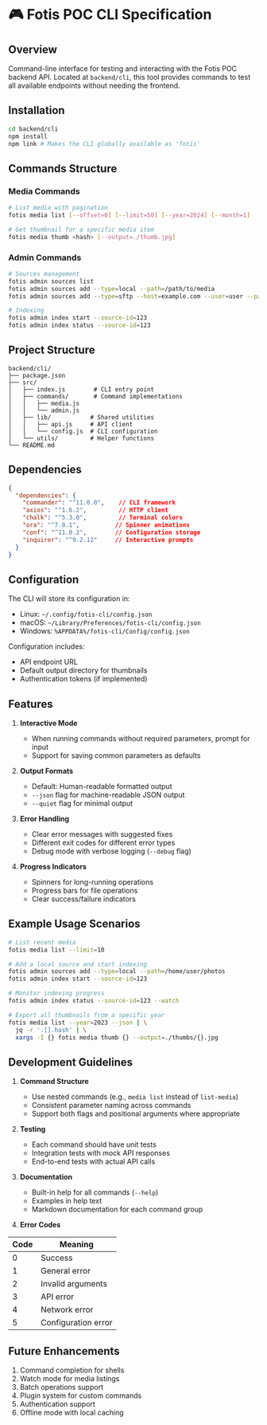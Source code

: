 # 🎮 Fotis POC CLI Specification

## Overview

Command-line interface for testing and interacting with the Fotis POC backend API. Located at `backend/cli`, this tool provides commands to test all available endpoints without needing the frontend.

## Installation

```bash
cd backend/cli
npm install
npm link # Makes the CLI globally available as 'fotis'
```

## Commands Structure

### Media Commands

```bash
# List media with pagination
fotis media list [--offset=0] [--limit=50] [--year=2024] [--month=1]

# Get thumbnail for a specific media item
fotis media thumb <hash> [--output=./thumb.jpg]
```

### Admin Commands

```bash
# Sources management
fotis admin sources list
fotis admin sources add --type=local --path=/path/to/media
fotis admin sources add --type=sftp --host=example.com --user=user --pass=pass --path=/remote/path

# Indexing
fotis admin index start --source-id=123
fotis admin index status --source-id=123
```

## Project Structure

```
backend/cli/
├── package.json
├── src/
│   ├── index.js        # CLI entry point
│   ├── commands/       # Command implementations
│   │   ├── media.js
│   │   └── admin.js
│   ├── lib/           # Shared utilities
│   │   ├── api.js     # API client
│   │   └── config.js  # CLI configuration
│   └── utils/         # Helper functions
└── README.md
```

## Dependencies

```json
{
  "dependencies": {
    "commander": "^11.0.0",    // CLI framework
    "axios": "^1.6.2",         // HTTP client
    "chalk": "^5.3.0",         // Terminal colors
    "ora": "^7.0.1",          // Spinner animations
    "conf": "^11.0.2",        // Configuration storage
    "inquirer": "^9.2.12"     // Interactive prompts
  }
}
```

## Configuration

The CLI will store its configuration in:
- Linux: `~/.config/fotis-cli/config.json`
- macOS: `~/Library/Preferences/fotis-cli/config.json`
- Windows: `%APPDATA%/fotis-cli/Config/config.json`

Configuration includes:
- API endpoint URL
- Default output directory for thumbnails
- Authentication tokens (if implemented)

## Features

1. **Interactive Mode**
   - When running commands without required parameters, prompt for input
   - Support for saving common parameters as defaults

2. **Output Formats**
   - Default: Human-readable formatted output
   - `--json` flag for machine-readable JSON output
   - `--quiet` flag for minimal output

3. **Error Handling**
   - Clear error messages with suggested fixes
   - Different exit codes for different error types
   - Debug mode with verbose logging (`--debug` flag)

4. **Progress Indicators**
   - Spinners for long-running operations
   - Progress bars for file operations
   - Clear success/failure indicators

## Example Usage Scenarios

```bash
# List recent media
fotis media list --limit=10

# Add a local source and start indexing
fotis admin sources add --type=local --path=/home/user/photos
fotis admin index start --source-id=123

# Monitor indexing progress
fotis admin index status --source-id=123 --watch

# Export all thumbnails from a specific year
fotis media list --year=2023 --json | \
  jq -r '.[].hash' | \
  xargs -I {} fotis media thumb {} --output=./thumbs/{}.jpg
```

## Development Guidelines

1. **Command Structure**
   - Use nested commands (e.g., `media list` instead of `list-media`)
   - Consistent parameter naming across commands
   - Support both flags and positional arguments where appropriate

2. **Testing**
   - Each command should have unit tests
   - Integration tests with mock API responses
   - End-to-end tests with actual API calls

3. **Documentation**
   - Built-in help for all commands (`--help`)
   - Examples in help text
   - Markdown documentation for each command group

4. **Error Codes**

| Code | Meaning |
|------|---------|
| 0    | Success |
| 1    | General error |
| 2    | Invalid arguments |
| 3    | API error |
| 4    | Network error |
| 5    | Configuration error |

## Future Enhancements

1. Command completion for shells
2. Watch mode for media listings
3. Batch operations support
4. Plugin system for custom commands
5. Authentication support
6. Offline mode with local caching